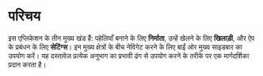 # परिचय

इस एप्लिकेशन के तीन मुख्य खंड हैं: पहेलियाँ बनाने के लिए **निर्माता**, उन्हें खेलने के लिए **खिलाड़ी**, और ऐप के प्रबंधन के लिए **सेटिंग्स**। इन मुख्य क्षेत्रों के बीच नेविगेट करने के लिए बाईं ओर मुख्य साइडबार का उपयोग करें। यह दस्तावेज़ प्रत्येक अनुभाग का प्रभावी ढंग से उपयोग करने के तरीके पर एक मार्गदर्शिका प्रदान करता है।
